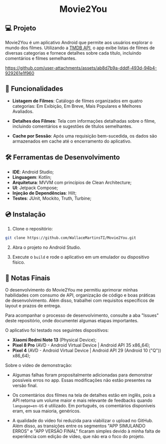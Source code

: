 <h1 align="center">
  <p align="center">Movie2You</p>

## 💻 Projeto

Movie2You é um aplicativo Android que permite aos usuários explorar o mundo dos filmes. Utilizando
a [TMDB API](https://developer.themoviedb.org/docs/getting-started), o app exibe listas de filmes
de diversas categorias e fornece detalhes sobre cada título, incluindo comentários e
filmes semelhantes.

https://github.com/user-attachments/assets/ab8d7b9a-dddf-493d-94b4-929261e1f960

</h1>

## 🚀 Funcionalidades

- **Listagem de Filmes**: Catálogo de filmes organizados em quatro categorias: Em Exibição, 
Em Breve, Mais Populares e Melhores Avaliados.

- **Detalhes dos Filmes**: Tela com informações detalhadas sobre o filme, incluindo comentários e 
sugestões de títulos semelhantes.

- **Cache por Sessão**: Após uma requisição bem-sucedida, os dados são armazenados em cache até o 
encerramento do aplicativo.

## 🛠️ Ferramentas de Desenvolvimento

- **IDE**: Android Studio;
- **Linguagem**: Kotlin;
- **Arquitetura**: MVVM com princípios de Clean Architecture;
- **UI**: Jetpack Compose;
- **Injeção de Dependências**: Hilt;
- **Testes**: JUnit, Mockito, Truth, Turbine;

## 💿 Instalação

1. Clone o repositório:

```bash
git clone https://github.com/WallaceMartinsTI/Movie2You.git
```

2. Abra o projeto no Android Studio.

3. Execute o `build` e rode o aplicativo em um emulador ou dispositivo físico.

## 🧾 Notas Finais

O desenvolvimento do Movie2You me permitiu aprimorar minhas habilidades com consumo de API,
organização de código e boas práticas de desenvolvimento. Além disso, trabalhei com
requisitos específicos de layout e prazos de entrega.

Para acompanhar o processo de desenvolvimento, consulte a aba "Issues" deste repositório, onde 
documentei algumas etapas importantes.

O aplicativo foi testado nos seguintes dispositivos:

- **Xiaomi Redmi Note 13** (Physical Device);
- **Pixel 8 Pro** (AVD - Android Virtual Device | Android API 35 x86_64);
- **Pixel 4** (AVD - Android Virtual Device | Android API 29 (Android 10 ("Q")) x86_64);

Sobre o vídeo de demonstração:

- Algumas falhas foram propositalmente adicionadas para demonstrar possíveis erros no app. Essas
  modificações não estão presentes na versão final.

- Os comentários dos filmes na tela de detalhes estão em inglês, pois a API retorna um volume maior
  e mais relevante de feedbacks quando `language=en-US` é utilizado. Em português, os comentários
  disponíveis eram, em sua maioria, genéricos.

- A qualidade do vídeo foi reduzida para viabilizar o upload no GitHub. Além disso, as transições
  entre os segmentos "APP SIMULANDO ERROS" e "APP VERSÃO FINAL" ficaram simples devido à minha falta
  de experiência com edição de vídeo, que não era o foco do projeto.
